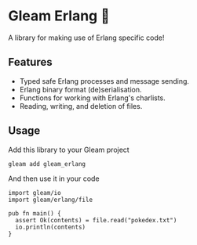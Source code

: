 # Gleam Erlang 🐙

A library for making use of Erlang specific code!

## Features

- Typed safe Erlang processes and message sending.
- Erlang binary format (de)serialisation.
- Functions for working with Erlang's charlists.
- Reading, writing, and deletion of files.

## Usage

Add this library to your Gleam project

```shell
gleam add gleam_erlang
```

And then use it in your code

```gleam
import gleam/io
import gleam/erlang/file

pub fn main() {
  assert Ok(contents) = file.read("pokedex.txt")
  io.println(contents)
}
```
